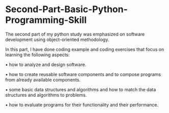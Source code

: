 # Second-Part-Basic-Python-Programming-Skill
The second part of my python study was emphasized on software development using object-oriented methodology.

In this part, I have done coding example and coding exercises that focus on learning the following aspects:

• how to analyze and design software.

• how to create reusable software components and to compose programs from already available
components.

• some basic data structures and algorithms and how to match the data structures and algorithms to
problems.

• how to evaluate programs for their functionality and their performance.
